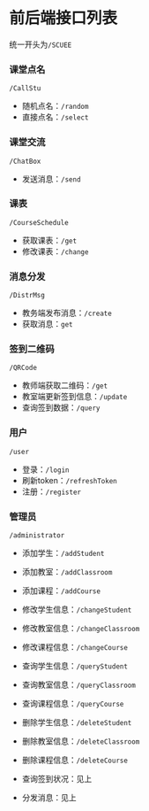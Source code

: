 # 前后端接口列表

统一开头为`/SCUEE`



### 课堂点名

`/CallStu`

- 随机点名：`/random`
- 直接点名：`/select`



### 课堂交流

`/ChatBox`

- 发送消息：`/send`



### 课表

`/CourseSchedule`

- 获取课表：`/get`
- 修改课表：`/change`



### 消息分发

`/DistrMsg`

- 教务端发布消息：`/create`
- 获取消息：`get`



### 签到二维码

`/QRCode`

- 教师端获取二维码：`/get`
- 教室端更新签到信息：`/update`
- 查询签到数据：`/query`



### 用户

`/user`

- 登录：`/login`
- 刷新token：`/refreshToken`
- 注册：`/register`



### 管理员

`/administrator`

- 添加学生：`/addStudent`

- 添加教室：`/addClassroom`

- 添加课程：`/addCourse`

- 修改学生信息：`/changeStudent`

- 修改教室信息：`/changeClassroom`

- 修改课程信息：`/changeCourse`

- 查询学生信息：`/queryStudent`

- 查询教室信息：`/queryClassroom`

- 查询课程信息：`/queryCourse`

- 删除学生信息：`/deleteStudent`

- 删除教室信息：`/deleteClassroom`

- 删除课程信息：`/deleteCourse`

- 查询签到状况：见上

- 分发消息：见上

  


